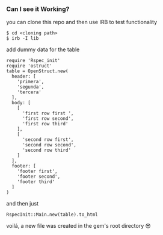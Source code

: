 ### Can I see it Working?

you can clone this repo and then use IRB to test functionality

```
$ cd <cloning path>
$ irb -I lib
```

add dummy data for the table

```
require 'Rspec_init'
require 'ostruct'
table = OpenStruct.new(
  header: [
    'primera',
    'segunda',
    'tercera'
  ],
  body: [
    [
      'first row first ',
      'first row second',
      'first row third'
    ],
    [
      'second row first',
      'second row second',
      'second row third'
    ]
  ],
  footer: [
    'footer first',
    'footer second',
    'footer third'
  ]
)
```

and then just

```
RspecInit::Main.new(table).to_html
```

voilá, a new file was created in the gem's root directory 😎
